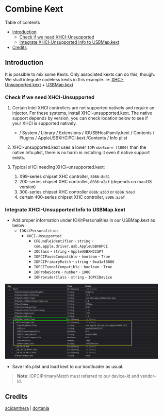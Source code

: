 # Combine Kext

Table of contents

- [Introduction](#introduction)
  - [Check if we need XHCI-Unsupported](#check-if-we-need-xhci-unsupported)
  - [Integrate XHCI-Unsupported Info to USBMap.kext](#integrate-xhci-unsupported-info-to-usbmapkext)
- [Credits](#credits)

## Introduction

It is possible to mix some Kexts. Only associated kexts can do this, though. We shall integrate codeless kexts in this example. ie: [XHCI-Unsupported.kext][xhciunsupport] + [USBMap.kext][usbtoolbox-download]

### Check if we need XHCI-Unsupported

1. Certain Intel XHCI controllers are not supported natively and require an injector. For these systems, install XHCI-unsupported.kext. The native support depends by version, you can check location below to see if your XHCI is supported natively.

   - / System / Library / Extensions / IOUSBHostFamily.kext / Contents / Plugins / AppleUSBXHCIPCI.kext /Contents / Info.plist

2. XHCI-unsupported.kext uses a lower `IOProbeScore (1000)` than the native Info.plist, there is no harm in installing it even if native support exists.

3. Typical xHCI needing XHCI-unsupported.kext:
   1. X99-series chipset XHC controller, `8086:8d31`
   2. 200-series chipset XHC controller, `8086:a2af` (depends on macOS version)
   3. 300-series chipset XHC controller `8086:a36d` or `8086:9ded`
   4. certain 400-series chipset XHC controller, `8086:a3af`

### Integrate XHCI-Unsupported Info to USBMap.kext

- Add proper information under IOKitPersonalities in our USBMap.kext as below:
  - `IOKitPersonalities`
    - `XHCI-Unsupported`
      - `CFBundleIdentifier` - `string` - `com.apple.driver.usb.AppleUSBXHPCI`
      - `IOClass` - `string` - `AppleUSBXHCISPT`
      - `IOPCIPauseCompatible` - `boolean` - `True`
      - `IOPCIPrimaryMatch` - `string` - `0xa3af8086`
      - `IOPCITunnelCompatible` - `boolean` - `True`
      - `IOProbeScore` - `number` - `1000`
      - `IOProviderClass` - `string` - `IOPCIDevice`

![xhcipics][xhcipics]

- Save Info.plist and load kext to our bootloader as usual.

> **Note**: IOPCIPrimaryMatch must referred to our device-id and vendor-id.

## Credits

[acidanthera][dev0] | [dortania][dev-group0]

[dev-group0]: https://dortania.github.io
[dev0]: https://github.com/acidanthera/
[usbtoolbox-download]: https://github.com/USBToolBox/tool
[xhciunsupport]: https://github.com/RehabMan/OS-X-USB-Inject-All
[xhcipics]: etc/xhci-unsupported.png
